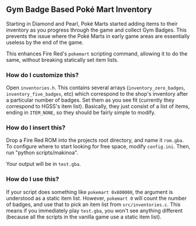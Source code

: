 ## Gym Badge Based Poké Mart Inventory

Starting in Diamond and Pearl, Poké Marts started adding items to their inventory as you progress through the game and collect Gym Badges. This prevents the issue where the Poké Marts in early game areas are essentially useless by the end of the game.

This enhances Fire Red's `pokemart` scripting command, allowing it to do the same, without breaking statically set item lists.

### How do I customize this?

Open `inventories.h`. This contains several arrays (`inventory_zero_badges`, `inventory_five_badges`, etc) which correspond to the shop's inventory after a particular number of badges. Set them as you see fit (currently they correspond to HGSS's item list). Basically, they just consist of a list of items, ending in `ITEM_NONE`, so they should be fairly simple to modify.

### How do I insert this?

Drop a Fire Red ROM into the projects root directory, and name it `rom.gba`. To configure where to start looking for free space, modify `config.ini`. Then, run "python scripts/makinoa".

Your output will be in `test.gba`.

### How do I use this?

If your script does something like `pokemart 0x800000`, the argument is understood as a static item list. However, `pokemart 0` will count the number of badges, and use that to pick an item list from `src/inventories.c`. This means if you immediately play `test.gba`, you won't see anything different (because all the scripts in the vanilla game use a static item list).